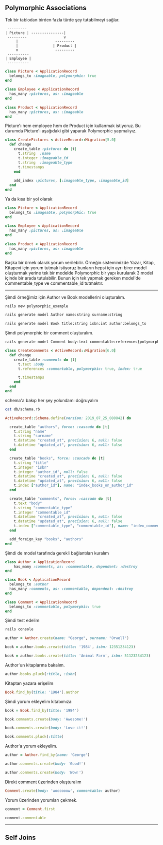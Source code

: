 ## Polymorphic Associations

Tek bir tablodan birden fazla türde şey tutabilmeyi sağlar.

```
 ---------
| Picture | ---------------|
 ---------                 v
     |                 ---------
     |                | Product |
     v                 ---------
 ----------            
| Employee |
 ----------
```

```ruby
class Picture < ApplicationRecord
  belongs_to :imageable, polymorphic: true
end
 
class Employee < ApplicationRecord
  has_many :pictures, as: :imageable
end
 
class Product < ApplicationRecord
  has_many :pictures, as: :imageable
end
```

Picture'ı hem employee hem de Product için kullanmak istiyoruz. Bu durumda Picture'ı aşağıdaki gibi yaparak Polymorphic yapmalıyız.


```ruby
class CreatePictures < ActiveRecord::Migration[5.0]
  def change
    create_table :pictures do |t|
      t.string  :name
      t.integer :imageable_id
      t.string  :imageable_type
      t.timestamps
    end
 
    add_index :pictures, [:imageable_type, :imageable_id]
  end
end
```

Ya da kısa bir yol olarak
```ruby
class Picture < ApplicationRecord
  belongs_to :imageable, polymorphic: true
end
 
class Employee < ApplicationRecord
  has_many :pictures, as: :imageable
end
 
class Product < ApplicationRecord
  has_many :pictures, as: :imageable
end
```

Başka bir örnek olarak yorum verilebilir. Örneğin sistemimizde Yazar, Kitap, Kitapevi için yorum tutmak istiyoruz bunların hepsi için ayrı birer model oluşturmak yerine tek bir modelde Polymorphic bir yapı kurularak 3 model içinde bir arada tutulabilir. Bunun için tek yapmak gereken model'de commentable_type ve commentable_id tutmaktır.

---

Şimdi örneğimiz için Author ve Book modellerini oluşturalım.
```sh
rails new polymorphic_example
```

```sh
rails generate model Author name:string surname:string
```

```sh
rails generate model Book title:string isbn:int author:belongs_to
```

Şimdi polymorphic bir comment oluşturalım.
```sh
rails generate model Comment body:text commentable:references{polymorphic}
```

```ruby
class CreateComments < ActiveRecord::Migration[6.0]
  def change
    create_table :comments do |t|
      t.text :body
      t.references :commentable, polymorphic: true, index: true

      t.timestamps
    end
  end
end
```

schema'a bakıp her şey yolundamı doğruyalım
```sh
cat db/schema.rb
```

```ruby
ActiveRecord::Schema.define(version: 2019_07_25_080842) do

  create_table "authors", force: :cascade do |t|
    t.string "name"
    t.string "surname"
    t.datetime "created_at", precision: 6, null: false
    t.datetime "updated_at", precision: 6, null: false
  end

  create_table "books", force: :cascade do |t|
    t.string "title"
    t.integer "isbn"
    t.integer "author_id", null: false
    t.datetime "created_at", precision: 6, null: false
    t.datetime "updated_at", precision: 6, null: false
    t.index ["author_id"], name: "index_books_on_author_id"
  end

  create_table "comments", force: :cascade do |t|
    t.text "body"
    t.string "commentable_type"
    t.integer "commentable_id"
    t.datetime "created_at", precision: 6, null: false
    t.datetime "updated_at", precision: 6, null: false
    t.index ["commentable_type", "commentable_id"], name: "index_comments_on_commentable_type_and_commentable_id"
  end

  add_foreign_key "books", "authors"
end
```

Şimdi de model tarafında gerekli bağlantıları kuralım

```ruby
class Author < ApplicationRecord
	has_many :comments, as: :commentable, dependent: :destroy
end
```

```ruby
class Book < ApplicationRecord
  belongs_to :author
  has_many :comments, as: :commentable, dependent: :destroy
end
```

```ruby
class Comment < ApplicationRecord
  belongs_to :commentable, polymorphic: true
end
```

Şimdi test edelim

```sh
rails console
```

```ruby
author = Author.create(name: "George", surname: "Orwell")
```

```ruby
book = author.books.create(title: '1984', isbn: 12351234123)
```

```ruby
book = author.books.create(title: 'Animal Farm', isbn: 51123234123)
```

Author'un kitaplarına bakalım.

```ruby
author.books.pluck(:title, :isbn)
```

Kitaptan yazara erişelim

```ruby
Book.find_by(title: '1984').author
```

Şimdi yorum ekleyelim kitabımıza

```ruby
book = Book.find_by(title: '1984')
```

```ruby
book.comments.create(body: 'Awesome!')
```

```ruby
book.comments.create(body: 'Love it!')
```

```ruby
book.comments.pluck(:title)
```

Author'a yorum ekleyelim.

```ruby
author = Author.find_by(name: 'George')
```

```ruby
author.comments.create(body: 'Good!')
```

```ruby
author.comments.create(body: 'Wow!')
```

Direkt comment üzerinden oluşturalım

```ruby
Comment.create(body: 'woooooow', commentable: author)
```

Yorum üzerinden yorumları çekmek.

```ruby
comment = Comment.first
```

```ruby
comment.commentable
```

---

## Self Joins
